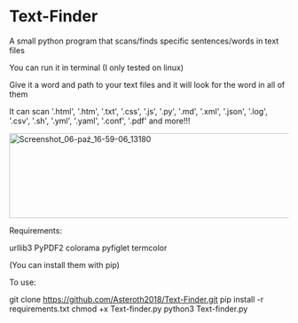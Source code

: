 # Text-Finder
A small python program that scans/finds specific sentences/words in text files

You can run it in terminal (I only tested on linux)

Give it a word and path to your text files and it will look for the word in all of them

It can scan '.html', '.htm', '.txt', '.css', '.js', '.py', '.md', '.xml', '.json', '.log', '.csv', '.sh', '.yml', '.yaml', '.conf', '.pdf' and more!!!

<img width="798" height="153" alt="Screenshot_06-paź_16-59-06_13180" src="https://github.com/user-attachments/assets/279a4fb8-5db6-4a33-9f6f-1bbcd6703cc7" />


Requirements:

urllib3
PyPDF2
colorama
pyfiglet
termcolor

(You can install them with pip)

To use:

git clone https://github.com/Asteroth2018/Text-Finder.git
pip install -r requirements.txt
chmod +x Text-finder.py
python3 Text-finder.py
